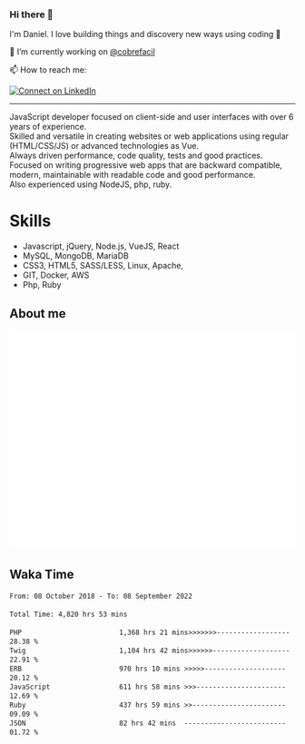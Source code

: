### Hi there 👋

I'm Daniel. I love building things and discovery new ways using coding :raised_hands: 

🔭 I’m currently working on [@cobrefacil](https://www.cobrefacil.com.br/)

📫 How to reach me:

[![Connect on LinkedIn](https://img.shields.io/badge/--linkedin?label=LinkedIn&logo=LinkedIn&style=social)](https://www.linkedin.com/in/daniel-cerverizzo/)

---

JavaScript developer focused on client-side and user interfaces with over 6 years of experience.  
Skilled and versatile in creating websites or web applications using regular (HTML/CSS/JS) or advanced technologies as Vue.  
Always driven performance, code quality, tests and good practices.  
 Focused on writing progressive web apps that are backward compatible, modern, maintainable with readable code and good performance.  
Also experienced using NodeJS, php, ruby. 


# Skills

 - Javascript, jQuery, Node.js, VueJS, React
 - MySQL, MongoDB, MariaDB    
 - CSS3, HTML5, SASS/LESS,  Linux, Apache,
 - GIT, Docker, AWS
 - Php, Ruby

## About me

![Metrics](/github-metrics.svg)

## Waka Time

<!--START_SECTION:waka-->

```text
From: 08 October 2018 - To: 08 September 2022

Total Time: 4,820 hrs 53 mins

PHP                        1,368 hrs 21 mins>>>>>>>------------------   28.38 %
Twig                       1,104 hrs 42 mins>>>>>>-------------------   22.91 %
ERB                        970 hrs 10 mins >>>>>--------------------   20.12 %
JavaScript                 611 hrs 58 mins >>>----------------------   12.69 %
Ruby                       437 hrs 59 mins >>-----------------------   09.09 %
JSON                       82 hrs 42 mins  -------------------------   01.72 %
```

<!--END_SECTION:waka-->

